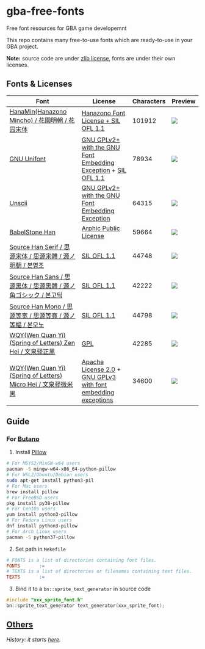 # gba-free-fonts
Free font resources for GBA game developemnt

This repo contains many free-to-use fonts which are ready-to-use in your GBA project.

**Note:** source code are under [zlib license](https://github.com/laqieer/gba-free-fonts/blob/main/LICENSE), fonts are under their own licenses.

## Fonts & Licenses

|Font|License|Characters|Preview|
|---|---|---|---|
|[HanaMin(Hanazono Mincho) / 花園明朝 / 花园宋体](http://fonts.jp/hanazono/)|[Hanazono Font License + SIL OFL 1.1](https://github.com/laqieer/gba-free-fonts/blob/main/licenses/HanaMin.txt)|101912|![](https://user-images.githubusercontent.com/8841957/153871980-5ab179f1-b13c-4c08-89cb-45e28936e4aa.png)|
|[GNU Unifont](http://unifoundry.com/unifont/index.html)|[GNU GPLv2+ with the GNU Font Embedding Exception](https://github.com/laqieer/gba-free-fonts/blob/main/licenses/Unifont.1.txt) + [SIL OFL 1.1](https://github.com/laqieer/gba-free-fonts/blob/main/licenses/Unifont.2.txt)|78934|![](https://user-images.githubusercontent.com/8841957/153871992-f420e32d-caa5-4802-9d17-4850b5fa20a9.png)|
|[Unscii](http://viznut.fi/unscii/)|[GNU GPLv2+ with the GNU Font Embedding Exception](https://github.com/laqieer/gba-free-fonts/blob/main/licenses/Unscii.txt)|64315|![](https://user-images.githubusercontent.com/8841957/153871997-d65dd80c-1b46-455a-ade1-820a33b746e4.png)|
|[BabelStone Han](https://www.babelstone.co.uk/Fonts/Han.html)|[Arphic Public License](https://github.com/laqieer/gba-free-fonts/blob/main/licenses/BabelStoneHan.txt)|59664|![](https://user-images.githubusercontent.com/8841957/153872000-ef8e0ec2-92fc-45f7-a59d-e487eff816ec.png)|
|[Source Han Serif / 思源宋体 / 思源宋體 / 源ノ明朝 / 본명조](https://source.typekit.com/source-han-serif/)|[SIL OFL 1.1](https://github.com/laqieer/gba-free-fonts/blob/main/licenses/SourceHanSerif.txt)|44748|![](https://user-images.githubusercontent.com/8841957/153872005-534dde41-d386-4845-b1b4-896b330821f6.png)|
|[Source Han Sans / 思源黑体 / 思源黑體 / 源ノ角ゴシック / 본고딕](https://github.com/adobe-fonts/source-han-sans)|[SIL OFL 1.1](https://github.com/laqieer/gba-free-fonts/blob/main/licenses/SourceHanSans.txt)|42222|![](https://user-images.githubusercontent.com/8841957/153872007-c0a80d8c-19ab-42dd-bab4-46b29307be82.png)|
|[Source Han Mono / 思源等宽 / 思源等寬 / 源ノ等幅 / 본모노](https://github.com/adobe-fonts/source-han-mono)|[SIL OFL 1.1](https://github.com/laqieer/gba-free-fonts/blob/main/licenses/SourceHanMono.txt)|44798|![](https://user-images.githubusercontent.com/8841957/153872011-12e3255f-f428-4666-9581-d499efd4f071.png)|
|[WQY(Wen Quan Yi)(Spring of Letters) Zen Hei / 文泉驿正黑](http://wenq.org/wqy2/index.cgi?ZenHei)|[GPL](https://github.com/laqieer/gba-free-fonts/blob/main/licenses/WQYZenHei.txt)|42285|![](https://user-images.githubusercontent.com/8841957/153872014-4d8ebd89-47a8-4335-a60f-00c671688e52.png)|
|[WQY(Wen Quan Yi)(Spring of Letters) Micro Hei / 文泉驿微米黑](http://wenq.org/wqy2/index.cgi?MicroHei)|[Apache License 2.0](https://github.com/laqieer/gba-free-fonts/blob/main/licenses/WQYMicroHei.1.txt) + [GNU GPLv3 with font embedding exceptions](https://github.com/laqieer/gba-free-fonts/blob/main/licenses/WQYMicroHei.2.txt)|34600|![](https://user-images.githubusercontent.com/8841957/153872015-6bf8402f-a23a-48d1-811f-43b02146fd3f.png)|

## Guide

### For [Butano](https://github.com/GValiente/butano)

1. Install [Pillow](https://pillow.readthedocs.io/en/stable/installation.html)
```sh
# For MSYS2/MinGW-w64 users
pacman -S mingw-w64-x86_64-python-pillow
# For WSL2/Ubuntu/Debian users
sudo apt-get install python3-pil
# For Mac users
brew install pillow
# For FreeBSD users
pkg install py38-pillow
# For CentOS users
yum install python3-pillow
# For Fedora Linux users
dnf install python3-pillow
# For Arch Linux users
pacman -S python37-pillow
```
2. Set path in `Mekefile`
```Makefile
# FONTS is a list of directories containing font files.
FONTS       :=  
# TEXTS is a list of directories or filenames containing text files.
TEXTS       :=  
```
3. Bind it to a `bn::sprite_text_generator` in source code
```C++
#include "xxx_sprite_font.h"
bn::sprite_text_generator text_generator(xxx_sprite_font);
```

## [Others](https://github.com/laqieer/gba-free-fonts/blob/main/others.md)

*History: it starts [here](https://github.com/GValiente/butano/pull/18).*
